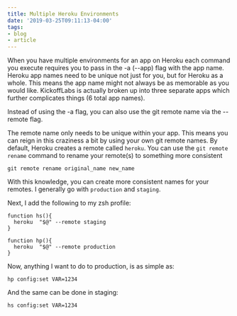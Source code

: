 ```yaml
---
title: Multiple Heroku Environments
date: '2019-03-25T09:11:13-04:00'
tags:
- blog
- article
---
```


When you have multiple environments for an app on Heroku each command you execute requires you to pass in the -a (--app) flag with the app name. Heroku app names need to be unique not just for you, but for Heroku as a whole. This means the app name might not always be as memorable as you would like. KickoffLabs is actually broken up into three separate apps which further complicates things (6 total app names).

Instead of using the -a flag, you can also use the git remote name via the --remote flag.

The remote name only needs to be unique within your app. This means you can reign in this craziness a bit by using your own git remote names. By default, Heroku creates a remote called `heroku`. You can use the `git remote rename` command to rename your remote(s) to something more consistent

```shell
git remote rename original_name new_name
```

With this knowledge, you can create more consistent names for your remotes. I generally go with `production` and `staging`.

Next, I add the following to my zsh profile:

```shell
function hs(){
  heroku  "$@" --remote staging
}

function hp(){
  heroku  "$@" --remote production
}
```

Now, anything I want to do to production, is as simple as:

```shell
hp config:set VAR=1234
```

And the same can be done in staging:

```shell
hs config:set VAR=1234
```
